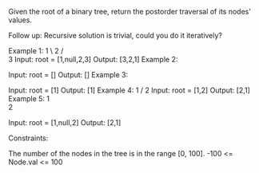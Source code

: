 Given the root of a binary tree, return the postorder traversal of its nodes' values.

Follow up: Recursive solution is trivial, could you do it iteratively?

 

Example 1:
     1
      \ 
       2
      /  
     3
Input: root = [1,null,2,3]
Output: [3,2,1]
Example 2:

Input: root = []
Output: []
Example 3:

Input: root = [1]
Output: [1]
Example 4:
    1
   /
  2
Input: root = [1,2]
Output: [2,1]
Example 5:
    1
     \
      2

Input: root = [1,null,2]
Output: [2,1]
 

Constraints:

The number of the nodes in the tree is in the range [0, 100].
-100 <= Node.val <= 100
